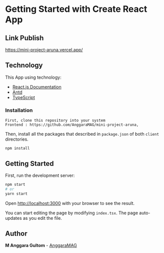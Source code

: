 # Getting Started with Create React App

## Link Publish
https://mini-project-aruna.vercel.app/

## Technology

This App using technology:

- [React.js Documentation](https://reactjs.org/docs/getting-started.html) 
- [Antd](https://ant.design/)
- [TypeScript](https://www.typescriptlang.org/) 

### Installation
```
First, clone this repository into your system
Frontend : https://github.com/AnggaraMAG/mini-project-aruna,
```

Then, install all the packages that described in `package.json` of both `client`  directories.
```
npm install
```

## Getting Started

First, run the development server:

```bash
npm start
# or
yarn start
```

Open [http://localhost:3000](http://localhost:3000) with your browser to see the result.

You can start editing the page by modifying `index.tsx`. The page auto-updates as you edit the file.

## Author

**M Anggara Gultom** - [AnggaraMAG](https://github.com/AnggaraMAG)
